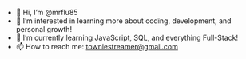 - 👋 Hi, I’m @mrflu85
- 👀 I’m interested in learning more about coding, development, and personal growth!
- 🌱 I’m currently learning JavaScript, SQL, and everything Full-Stack!
- 📫 How to reach me: towniestreamer@gmail.com


